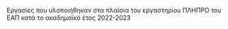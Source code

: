 Εργασίες που υλοποιήθηκαν στα πλαίσια του εργαστηρίου ΠΛΗΠΡΟ του ΕΑΠ κατά το ακαδημαϊκό έτος 2022-2023
